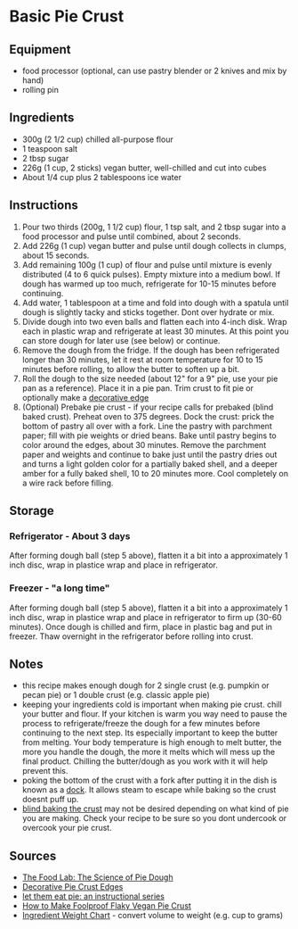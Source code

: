 # Basic Pie Crust


## Equipment
* food processor (optional, can use pastry blender or 2 knives and mix by hand)
* rolling pin


## Ingredients
* 300g (2 1/2 cup) chilled all-purpose flour
* 1 teaspoon salt
* 2 tbsp sugar
* 226g (1 cup, 2 sticks) vegan butter, well-chilled and cut into cubes
* About 1/4 cup plus 2 tablespoons ice water


## Instructions
1. Pour two thirds (200g, 1 1/2 cup) flour, 1 tsp salt, and 2 tbsp sugar into a food processor and pulse until combined, about 2 seconds.
2. Add 226g (1 cup) vegan butter and pulse until dough collects in clumps, about 15 seconds.
3. Add remaining 100g (1 cup) of flour and pulse until mixture is evenly distributed (4 to 6 quick pulses). Empty mixture into a medium bowl. If dough has warmed up too much, refrigerate for 10-15 minutes before continuing.
4. Add water, 1 tablespoon at a time and fold into dough with a spatula until dough is slightly tacky and sticks together. Dont over hydrate or mix.
5. Divide dough into two even balls and flatten each into 4-inch disk. Wrap each in plastic wrap and refrigerate at least 30 minutes. At this point you can store dough for later use (see below) or continue.
6. Remove the dough from the fridge. If the dough has been refrigerated longer than 30 minutes, let it rest at room temperature for 10 to 15 minutes before rolling, to allow the butter to soften up a bit.
7. Roll the dough to the size needed (about 12" for a 9" pie, use your pie pan as a reference). Place it in a pie pan. Trim crust to fit pie or optionally make a [decorative edge](http://www.recipetips.com/kitchen-tips/t--813/decorative-pie-crust-edges.asp)
8. (Optional) Prebake pie crust - if your recipe calls for prebaked (blind baked crust). Preheat oven to 375 degrees. Dock the crust: prick the bottom of pastry all over with a fork. Line the pastry with parchment paper; fill with pie weights or dried beans. Bake until pastry begins to color around the edges, about 30 minutes. Remove the parchment paper and weights and continue to bake just until the pastry dries out and turns a light golden color for a partially baked shell, and a deeper amber for a fully baked shell, 10 to 20 minutes more. Cool completely on a wire rack before filling.



## Storage

### Refrigerator - About 3 days
After forming dough ball (step 5 above), flatten it a bit into a approximately 1 inch disc, wrap in plastice wrap and place in refrigerator.


### Freezer - "a long time"
After forming dough ball (step 5 above), flatten it a bit into a approximately 1 inch disc, wrap in plastice wrap and place in refrigerator to firm up (30-60 minutes). Once dough is chilled and firm, place in plastic bag and put in freezer. Thaw overnight in the refrigerator before rolling into crust.


## Notes
* this recipe makes enough dough for 2 single crust (e.g. pumpkin or pecan pie) or 1 double crust (e.g. classic apple pie)
* keeping your ingredients cold is important when making pie crust. chill your butter and flour. If your kitchen is warm you way need to pause the process to refrigerate/freeze the dough for a few minutes before continuing to the next step. Its especially important to keep the butter from melting. Your body temperature is high enough to melt butter, the more you handle the dough, the more it melts which will mess up the final product. Chilling the butter/dough as you work with it will help prevent this.
* poking the bottom of the crust with a fork after putting it in the dish is known as a [dock](https://www.thespruce.com/definition-of-dock-a-baking-term-480616). It allows steam to escape while baking so the crust doesnt puff up.
* [blind baking the crust](https://blog.kingarthurflour.com/2015/11/23/blind-bake-pie-crust/) may not be desired depending on what kind of pie you are making. Check your recipe to be sure so you dont undercook or overcook your pie crust.


## Sources
* [The Food Lab: The Science of Pie Dough](http://sweets.seriouseats.com/2011/07/the-food-lab-the-science-of-pie-how-to-make-pie-crust-easy-recipe.html)
* [Decorative Pie Crust Edges](http://www.recipetips.com/kitchen-tips/t--813/decorative-pie-crust-edges.asp)
* [let them eat pie: an instructional series](http://www.thejoykitchen.com/ingredients-techniques/let-them-eat-pie-instructional-series)
* [How to Make Foolproof Flaky Vegan Pie Crust](https://namelymarly.com/how-to-make-foolproof-flaky-vegan-pie-crust/)
* [Ingredient Weight Chart](https://www.kingarthurflour.com/learn/ingredient-weight-chart.html) - convert volume to weight (e.g. cup to grams)
